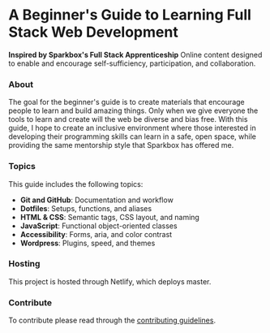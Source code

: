 # A Beginner's Guide to Learning Full Stack Web Development
**Inspired by Sparkbox's Full Stack Apprenticeship**
Online content designed to enable and encourage self-sufficiency, participation, and collaboration.
  
### About
The goal for the beginner's guide is to create materials that encourage people to learn and build amazing things. Only when we give everyone the tools to learn and create will the web be diverse and bias free. With this guide, I hope to create an inclusive environment where those interested in developing their programming skills can learn in a safe, open space, while providing the same mentorship style that Sparkbox has offered me.

### Topics
This guide includes the following topics:
* **Git and GitHub**: Documentation and workflow
* **Dotfiles**: Setups, functions, and aliases
* **HTML & CSS**: Semantic tags, CSS layout, and naming
* **JavaScript**: Functional object-oriented classes
* **Accessibility**: Forms, aria, and color contrast
* **Wordpress**: Plugins, speed, and themes

### Hosting
This project is hosted through Netlify, which deploys master.

### Contribute
To contribute please read through the [contributing guidelines](https://github.com/corinneling/beginners-guide/blob/master/.github/CONTRIBUTING.md). 